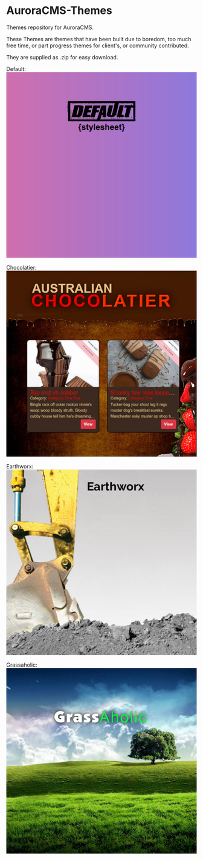 # AuroraCMS-Themes
Themes repository for AuroraCMS.

These Themes are themes that have been built due to boredom, too much free time, or part progress themes for client's, or community contributed.

They are supplied as .zip for easy download.

Default:
![AuroraCMS Default](default/theme.jpg)

Chocolatier:
![AuroraCMS Chocolatier](chocolatier/theme.jpg)

Earthworx:
![AuroraCMS Earthworx](earthworx/theme.jpg)

Grassaholic:
![AuroraCMS Grassaholic](grassaholic/theme.jpg)
